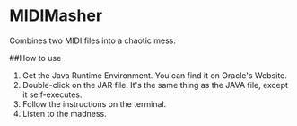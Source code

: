 # MIDIMasher
Combines two MIDI files into a chaotic mess.

##How to use
1. Get the Java Runtime Environment. You can find it on Oracle's Website.
2. Double-click on the JAR file. It's the same thing as the JAVA file, except it self-executes.
3. Follow the instructions on the terminal.
4. Listen to the madness.
